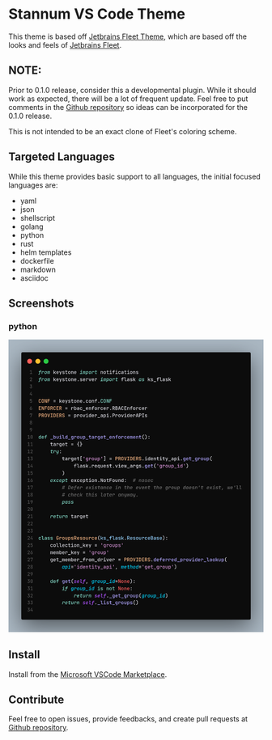 # Stannum VS Code Theme

This theme is based off [Jetbrains Fleet Theme](https://marketplace.visualstudio.com/items?itemName=MichaelZhou.fleet-theme), which are based off the looks and feels of [Jetbrains Fleet](https://www.jetbrains.com/fleet).

## NOTE:

Prior to 0.1.0 release, consider this a developmental plugin.
While it should work as expected, there will be a lot of frequent update.
Feel free to put comments in the [Github repository](https://github.com/stannum-l/vscode-stannum-theme) so ideas can be incorporated for the 0.1.0 release.

This is not intended to be an exact clone of Fleet's coloring scheme.

## Targeted Languages

While this theme provides basic support to all languages, the initial focused languages are:

* yaml
* json
* shellscript
* golang
* python
* rust
* helm templates
* dockerfile
* markdown
* asciidoc

## Screenshots

### python

![python](.github/python-theme.png)

## Install

Install from the [Microsoft VSCode Marketplace](https://marketplace.visualstudio.com/items?itemName=stannum.stannum).

## Contribute

Feel free to open issues, provide feedbacks, and create pull requests at [Github repository](https://github.com/stannum-l/vscode-stannum-theme).
